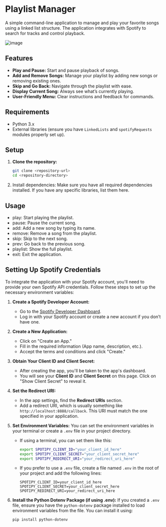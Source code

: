 # Playlist Manager

A simple command-line application to manage and play your favorite songs using a linked list structure. The application integrates with Spotify to search for tracks and control playback.

![image](https://github.com/user-attachments/assets/cffd4a0b-8acd-4099-8ada-f93c8de105d0)


## Features

- **Play and Pause:** Start and pause playback of songs.
- **Add and Remove Songs:** Manage your playlist by adding new songs or removing existing ones.
- **Skip and Go Back:** Navigate through the playlist with ease.
- **Display Current Song:** Always see what’s currently playing.
- **User-Friendly Menu:** Clear instructions and feedback for commands.

## Requirements

- Python 3.x
- External libraries (ensure you have `LinkedLists` and `spotifyRequests` modules properly set up).

## Setup

1. **Clone the repository:**
   ```bash
   git clone <repository-url>
   cd <repository-directory>
2. Install dependencies: Make sure you have all required dependencies installed. If you have any specific libraries, list them here.

## Usage
- play: Start playing the playlist.
- pause: Pause the current song.
- add: Add a new song by typing its name.
- remove: Remove a song from the playlist.
- skip: Skip to the next song.
- prev: Go back to the previous song.
- playlist: Show the full playlist.
- exit: Exit the application.

## Setting Up Spotify Credentials

To integrate the application with your Spotify account, you'll need to provide your own Spotify API credentials. Follow these steps to set up the necessary environment variables:

1. **Create a Spotify Developer Account:**
   - Go to the [Spotify Developer Dashboard](https://developer.spotify.com/dashboard/login).
   - Log in with your Spotify account or create a new account if you don’t have one.

2. **Create a New Application:**
   - Click on "Create an App."
   - Fill in the required information (App name, description, etc.).
   - Accept the terms and conditions and click "Create."

3. **Obtain Your Client ID and Client Secret:**
   - After creating the app, you'll be taken to the app's dashboard.
   - You will see your **Client ID** and **Client Secret** on this page. Click on "Show Client Secret" to reveal it.

4. **Set the Redirect URI:**
   - In the app settings, find the **Redirect URIs** section.
   - Add a redirect URI, which is usually something like `http://localhost:8888/callback`. This URI must match the one specified in your application.

5. **Set Environment Variables:**
   You can set the environment variables in your terminal or create a `.env` file in your project directory.

   - If using a terminal, you can set them like this:
     ```bash
     export SPOTIPY_CLIENT_ID="your_client_id_here"
     export SPOTIPY_CLIENT_SECRET="your_client_secret_here"
     export SPOTIPY_REDIRECT_URI="your_redirect_uri_here"
     ```

   - If you prefer to use a `.env` file, create a file named `.env` in the root of your project and add the following lines:
     ```env
     SPOTIPY_CLIENT_ID=your_client_id_here
     SPOTIPY_CLIENT_SECRET=your_client_secret_here
     SPOTIPY_REDIRECT_URI=your_redirect_uri_here
     ```

6. **Install the Python Dotenv Package (if using .env):**
   If you created a `.env` file, ensure you have the `python-dotenv` package installed to load environment variables from the file. You can install it using:
   ```bash
   pip install python-dotenv


